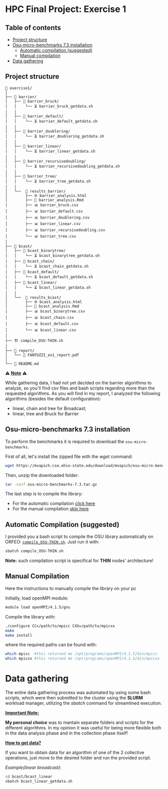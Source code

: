 # HPC Final Project: Exercise 1

## Table of contents
- [Project structure](#project-structure)
- [Osu-micro-benchmarks 7.3 installation](#osu-micro-benchmarks-73-installation)
    - [Automatic compilation (suggested)](#automatic-compilation-suggested)
    - [Manual compilation](#manual-compilation)
- [Data gathering](#data-gathering)

## Project structure

```
📂 exercise1/
│ 
├── 📂 barrier/
│   ├── 📂 barrier_bruck/
│   │    └── ⏳ barrier_bruck_getdata.sh
│   │
│   ├── 📂 barrier_default/
│   │    └── ⏳ barrier_default_getdata.sh
│   │
│   ├── 📂 barrier_doublering/
│   │    └── ⏳ barrier_doublering_getdata.sh
│   │
│   ├── 📂 barrier_linear/
│   │    └── ⏳ barrier_linear_getdata.sh
│   │
│   ├── 📂 barrier_recursivedoubling/
│   │    └── ⏳ barrier_recursivedoubling_getdata.sh
│   │
│   ├── 📂 barrier_tree/
│   │    └── ⏳ barrier_tree_getdata.sh
│   │
│   └──  📂 results_barrier/
│        ├── 🌐 barrier_analysis.html
│        ├── 🔎 barrier_analysis.Rmd
│        ├── 📊 barrier_bruck.csv
│        ├── 📊 barrier_default.csv
│        ├── 📊 barrier_doublering.csv
│        ├── 📊 barrier_linear.csv
│        ├── 📊 barrier_recursivedoubling.csv
│        └── 📊 barrier_tree.csv
│ 
├── 📂 bcast/
│   ├── 📂 bcast_binarytree/
│   │    └── ⏳ bcast_binarytree_getdata.sh
│   ├── 📂 bcast_chain/
│   │    └── ⏳ bcast_chain_getdata.sh
│   ├── 📂 bcast_default/
│   │    └── ⏳ bcast_default_getdata.sh
│   ├── 📂 bcast_linear/
│   │    └── ⏳ bcast_linear_getdata.sh
│   │
│   └──  📂 results_bcast/
│        ├── 🌐 bcast_analysis.html
│        ├── 🔎 bcast_analysis.Rmd
│        ├── 📊 bcast_binarytree.csv
│        ├── 📊 bcast_chain.csv
│        ├── 📊 bcast_default.csv
│        └── 📊 bcast_linear.csv
│
├── 🏗️ compile_OSU-THIN.sh
│
├── 📂 report/
│   └── 📝 FANTUZZI_ex1_report.pdf
│
└── 📰 README.md

```

⚠️  **<u>Note</u>** ⚠️ 

While gathering data, I had not yet decided on the barrier algorithms to analyze, so you'll find csv files and bash scripts regarding more than the requested algorithms. As you will find in my report, I analyzed the following algorithms (besides the default configuration):
- linear, chain and tree for Broadcast;
- linear, tree and Bruck for Barrier

## Osu-micro-benchmarks 7.3 installation

To perform the benchmarks it is required to download the `osu-micro-benchmarks`.

First of all, let's install the zipped file with the *wget* command:

```bash
wget https://mvapich.cse.ohio-state.edu/download/mvapich/osu-micro-benchmarks-7.3.tar.gz
```

Then, unzip the downloaded folder:

```bash
tar -xzvf osu-micro-benchmarks-7.3.tar.gz
```
The last step is to compile the library:

- For the automatic compilation [click here](#automatic-compilation) 
- For the manual compilation [skip here](#manual-compilation)

## Automatic Compilation (suggested)

I provided you a bash script to compile the OSU library automatically on ORFEO: [`compile_OSU-THIN.sh`](./compile_OSU-THIN.sh). Just run it with:

```bash
sbatch compile_OSU-THIN.sh
```

**Note:** such compilation script is specifical for **THIN** nodes' architecture!

## Manual Compilation

Here the instructions to manually compile the library on your pc

Initially, load openMPI module:

```bash
module load openMPI/4.1.5/gnu
```

Compile the library with:

```bash
./configure CC=/path/to/mpicc CXX=/path/to/mpicxx
make
make install
```

where the required paths can be found with:

```bash
which mpicc  #this returned me /opt/programs/openMPI/4.1.5/bin/mpicc
which mpicxx #this returned me /opt/programs/openMPI/4.1.5/bin/mpicxx 
```

# Data gathering

The entire data gathering process was automated by using some bash scripts, which were then submitted to the cluster using the **SLURM** workload manager, utilizing the *sbatch* command for streamlined execution.

**<u>Important Note:</u>** 

**My personal choice** was to mantain separate folders and scripts for the different algorithms. In my opinion it was useful for being more flexible both in the data analysis phase and in the collection phase itself!

**<u>How to get data?</u>** 

If you want to obtain data for an algorithm of one of the 2 collective operations, just move to the desired folder and run the provided script. 

*Example(linear broadcast)*:
```bash
cd bcast/bcast_linear
sbatch bcast_linear_getdata.sh
```

